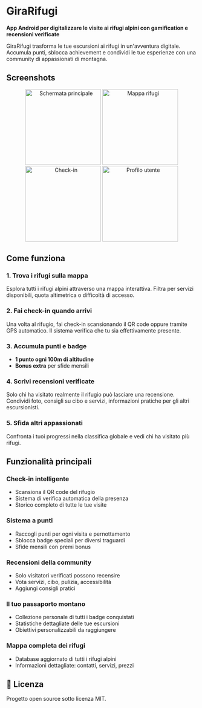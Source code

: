 # GiraRifugi 

**App Android per digitalizzare le visite ai rifugi alpini con gamification e recensioni verificate**

GiraRifugi trasforma le tue escursioni ai rifugi in un'avventura digitale. Accumula punti, sblocca achievement e condividi le tue esperienze con una community di appassionati di montagna.

## Screenshots

<div align="center">
  <img src="https://github.com/user-attachments/assets/Screenshot_20250901_193726" width="200" alt="Schermata principale"/>
  <img src="screenshots/map.png" width="200" alt="Mappa rifugi"/>
  <img src="screenshots/checkin.png" width="200" alt="Check-in"/>
  <img src="screenshots/profile.png" width="200" alt="Profilo utente"/>
</div>

## Come funziona

### 1. **Trova i rifugi sulla mappa**
Esplora tutti i rifugi alpini attraverso una mappa interattiva. Filtra per servizi disponibili, quota altimetrica o difficoltà di accesso.

### 2. **Fai check-in quando arrivi**
Una volta al rifugio, fai check-in scansionando il QR code oppure tramite GPS automatico. Il sistema verifica che tu sia effettivamente presente.

### 3. **Accumula punti e badge**
- **1 punto ogni 100m di altitudine**
- **Bonus extra** per sfide mensili

### 4. **Scrivi recensioni verificate**
Solo chi ha visitato realmente il rifugio può lasciare una recensione. Condividi foto, consigli su cibo e servizi, informazioni pratiche per gli altri escursionisti.

### 5. **Sfida altri appassionati**
Confronta i tuoi progressi nella classifica globale e vedi chi ha visitato più rifugi.

## Funzionalità principali

### **Check-in intelligente**
- Scansiona il QR code del rifugio
- Sistema di verifica automatica della presenza
- Storico completo di tutte le tue visite

### **Sistema a punti**
- Raccogli punti per ogni visita e pernottamento  
- Sblocca badge speciali per diversi traguardi
- Sfide mensili con premi bonus

### **Recensioni della community**
- Solo visitatori verificati possono recensire
- Vota servizi, cibo, pulizia, accessibilità
- Aggiungi consigli pratici

### **Il tuo passaporto montano**
- Collezione personale di tutti i badge conquistati
- Statistiche dettagliate delle tue escursioni  
- Obiettivi personalizzabili da raggiungere

### **Mappa completa dei rifugi**
- Database aggiornato di tutti i rifugi alpini
- Informazioni dettagliate: contatti, servizi, prezzi

## 📄 Licenza

Progetto open source sotto licenza MIT.
